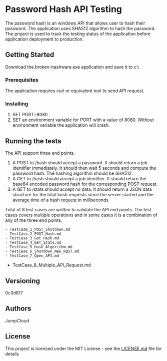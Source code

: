 # Password Hash API Testing

The password hash is an windows API that allows user to hash their password.  The application uses SHA512 algorithm to hash the password. The project is used to track the testing status of the application before application deployment to production. 

## Getting Started

Download the broken-hashware.exe application and save it to c:\

### Prerequisites

The application requires curl or equivalent tool to send API request. 

### Installing

1. SET PORT=8080
2. SET an environment variable for PORT with a value of 8080. Without environment variable the application will crash. 

## Running the tests

The API support three end points. 

1. A ​POST​ to ​/hash​ should accept a password.  It should return a job identifier immediately.  It should then wait 5 seconds and compute the password hash. The hashing algorithm should be SHA512.
2. A ​GET​ to ​/hash​ should accept a job identifier.  It should return the base64 encoded password hash for the corresponding POST request.
3. A ​GET​ to ​/stats​ should accept no data.  It should return a JSON data structure for the total hash requests since the server started and the average time of a hash request in milliseconds

Total of 8 test cases are written to validate the API end points.  The test cases covers multiple operations and in some cases it is a combination of any of the three end points.   

 	- TestCase_1_POST_Shutdown.md 
	- TestCase_2_POST_Hash.md 	
	- TestCase_3_Get_Hash.md 	
	- TestCase_4_GET_Stats.md 
	- TestCase_5_Hash_Algorithm.md 	
	- TestCase_6_Shutdown_New_RQST.md 	
	- TestCase_7_Open_API.md
  - TestCase_8_Multiple_API_Request.md

## Versioning

0c3d817


## Authors

JumpCloud

## License

This project is licensed under the MIT License - see the [LICENSE.md](LICENSE.md) file for details
